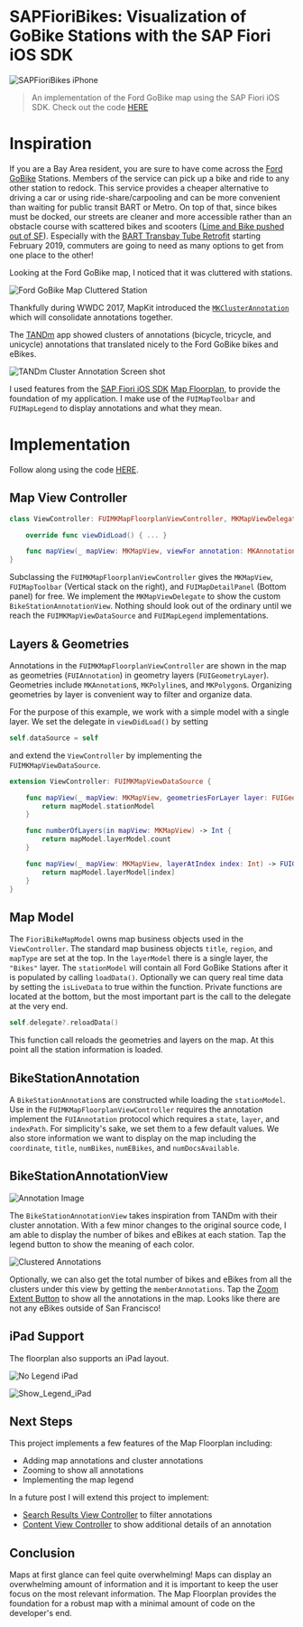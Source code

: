 # SAPFioriBikes: Visualization of GoBike Stations with the SAP Fiori iOS SDK

![SAPFioriBikes iPhone](./ReadMeImages/No_Legend_iPhone.png?raw=true)

[//]: # (Needs a public github link)
> An implementation of the Ford GoBike map using the SAP Fiori iOS SDK.  Check out the code [HERE](https://github.wdf.sap.corp/i860364/SAPFioriBikes)

# Inspiration

If you are a Bay Area resident, you are sure to have come across the [Ford GoBike](https://www.fordgobike.com/) Stations.  Members of the service can pick up a bike and ride to any other station to redock.  This service provides a cheaper alternative to driving a car or using ride-share/carpooling and can be more convenient than waiting for public transit BART or Metro.  On top of that, since bikes must be docked, our streets are cleaner and more accessible rather than an obstacle course with scattered bikes and scooters ([Lime and Bike pushed out of SF](https://www.sfchronicle.com/business/article/Shut-out-of-San-Francisco-Lime-and-Bird-look-13242319.php)).  Especially with the [BART Transbay Tube Retrofit](https://www.bart.gov/about/projects/eqs/retrofit) starting February 2019, commuters are going to need as many options to get from one place to the other!

Looking at the Ford GoBike map, I noticed that it was cluttered with stations.  

![Ford GoBike Map Cluttered Station](./ReadMeImages/Ford_Bikes_Unclustered.jpg?raw=true)

Thankfully during WWDC 2017, MapKit introduced the [`MKClusterAnnotation`](https://developer.apple.com/documentation/mapkit/mkclusterannotation) which will consolidate annotations together.

The [TANDm](https://developer.apple.com/documentation/mapkit/mkannotationview/decluttering_a_map_with_mapkit_annotation_clustering) app showed clusters of annotations (bicycle, tricycle, and unicycle) annotations that translated nicely to the Ford GoBike bikes and eBikes.

![TANDm Cluster Annotation Screen shot](./ReadMeImages/Tandm.png?raw=true)

I used features from the [SAP Fiori iOS SDK](https://developer.apple.com/sap/) [Map Floorplan](https://experience.sap.com/fiori-design-ios/article/map/), to provide the foundation of my application.  I make use of the `FUIMapToolbar` and `FUIMapLegend` to display annotations and what they mean.

# Implementation

[//]: # (Needs a public github link)
Follow along using the code [HERE](https://github.wdf.sap.corp/i860364/SAPFioriBikes).  

## Map View Controller

```swift
class ViewController: FUIMKMapFloorplanViewController, MKMapViewDelegate {

    override func viewDidLoad() { ... }

    func mapView(_ mapView: MKMapView, viewFor annotation: MKAnnotation) -> MKAnnotationView? { ... }
}
```

Subclassing the `FUIMKMapFloorplanViewController` gives the `MKMapView`, `FUIMapToolbar` (Vertical stack on the right), and `FUIMapDetailPanel` (Bottom panel) for free.  We implement the `MKMapViewDelegate` to show the custom `BikeStationAnnotationView`.  Nothing should look out of the ordinary until we reach the `FUIMKMapViewDataSource` and `FUIMapLegend` implementations.

## Layers & Geometries

Annotations in the `FUIMKMapFloorplanViewController` are shown in the map as geometries (`FUIAnnotation`) in geometry layers (`FUIGeometryLayer`).  Geometries include `MKAnnotation`s, `MKPolyline`s, and `MKPolygon`s. Organizing geometries by layer is convenient way to filter and organize data.

For the purpose of this example, we work with a simple model with a single layer.  We set the delegate in `viewDidLoad()` by setting

```swift
self.dataSource = self
```

and extend the `ViewController` by implementing the `FUIMKMapViewDataSource`.  

```swift
extension ViewController: FUIMKMapViewDataSource {

    func mapView(_ mapView: MKMapView, geometriesForLayer layer: FUIGeometryLayer) -> [FUIAnnotation] {
        return mapModel.stationModel
    }

    func numberOfLayers(in mapView: MKMapView) -> Int {
        return mapModel.layerModel.count
    }

    func mapView(_ mapView: MKMapView, layerAtIndex index: Int) -> FUIGeometryLayer {
        return mapModel.layerModel[index]
    }
}
```

## Map Model

The `FioriBikeMapModel` owns map business objects used in the `ViewController`.  The standard map business objects `title`, `region`, and `mapType` are set at the top.  In the `layerModel` there is a single layer, the `"Bikes"` layer.  The `stationModel` will contain all Ford GoBike Stations after it is populated by calling `loadData()`.  Optionally we can query real time data by setting the `isLiveData` to true within the function.  Private functions are located at the bottom, but the most important part is the call to the delegate at the very end.

```swift
self.delegate?.reloadData()
```

This function call reloads the geometries and layers on the map.  At this point all the station information is loaded.

## BikeStationAnnotation

A `BikeStationAnnotation`s are constructed while loading the `stationModel`.  Use in the `FUIMKMapFloorplanViewController` requires the annotation implement the `FUIAnnotation` protocol which requires a `state`, `layer`, and `indexPath`.  For simplicity's sake, we set them to a few default values.  We also store information we want to display on the map including the `coordinate`, `title`, `numBikes`, `numEBikes`, and `numDocsAvailable`.

## BikeStationAnnotationView

![Annotation Image](./ReadMeImages/Bike_Annotation_View.png?raw=true)

The `BikeStationAnnotationView` takes inspiration from TANDm with their cluster annotation.  With a few minor changes to the original source code, I am able to display the number of bikes and eBikes at each station.  Tap the legend button to show the meaning of each color.  

![Clustered Annotations](./ReadMeImages/Zoom_Extent_Cluster.png?raw=true)

Optionally, we can also get the total number of bikes and eBikes from all the clusters under this view by getting the `memberAnnotations`.  Tap the [Zoom Extent Button](https://help.sap.com/doc/978e4f6c968c4cc5a30f9d324aa4b1d7/3.0/en-US/Documents/Frameworks/SAPFiori/Classes/FUIMapToolbar/ZoomExtentButton.html) to show all the annotations in the map.  Looks like there are not any eBikes outside of San Francisco!  

## iPad Support

The floorplan also supports an iPad layout.

![No Legend iPad](./ReadMeImages/No_Legend_iPad.png?raw=true)

![Show_Legend_iPad](./ReadMeImages/Show_Legend_iPad.png?raw=true)

## Next Steps

This project implements a few features of the Map Floorplan including:
* Adding map annotations and cluster annotations
* Zooming to show all annotations
* Implementing the map legend

In a future post I will extend this project to implement:
* [Search Results View Controller](https://help.sap.com/doc/978e4f6c968c4cc5a30f9d324aa4b1d7/3.0/en-US/Documents/Frameworks/SAPFiori/Classes/FUIMapDetailPanelSearchResultsViewController.html) to filter annotations
* [Content View Controller](https://help.sap.com/doc/978e4f6c968c4cc5a30f9d324aa4b1d7/3.0/en-US/Documents/Frameworks/SAPFiori/Classes/FUIMapDetailPanelContentViewController.html) to show additional details of an annotation

## Conclusion

Maps at first glance can feel quite overwhelming! Maps can display an overwhelming amount of information and it is important to keep the user focus on the most relevant information.  The Map Floorplan provides the foundation for a robust map with a minimal amount of code on the developer's end.  
